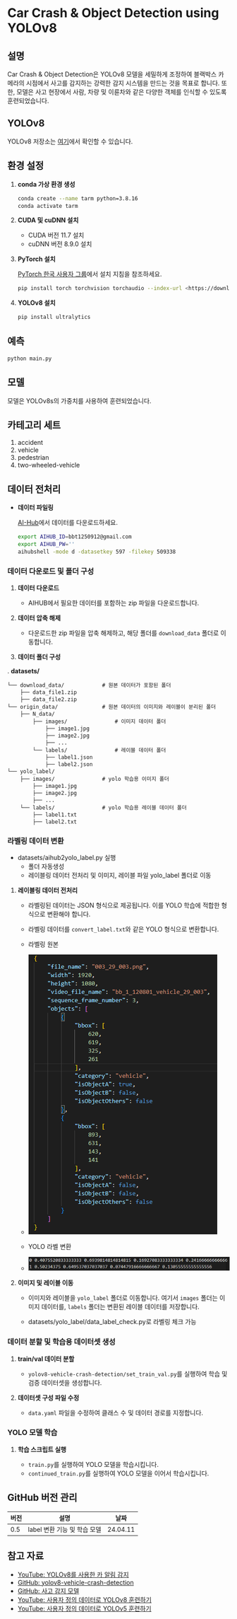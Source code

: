 # Car Crash & Object Detection using YOLOv8

## 설명

 Car Crash & Object Detection은 YOLOv8 모델을 세밀하게 조정하여 블랙박스 카메라의 시점에서 사고를 감지하는 강력한 감지 시스템을 만드는 것을 목표로 합니다. 또한, 모델은 사고 현장에서 사람, 차량 및 이륜차와 같은 다양한 객체를 인식할 수 있도록 훈련되었습니다.

## YOLOv8

YOLOv8 저장소는 [여기](https://github.com/ultralytics/ultralytics)에서 확인할 수 있습니다.

## 환경 설정

1. **conda 가상 환경 생성**
    
    ```bash
    conda create --name tarm python=3.8.16
    conda activate tarm
    ```
    
2. **CUDA 및 cuDNN 설치**
    - CUDA 버전 11.7 설치
    - cuDNN 버전 8.9.0 설치
    
3. **PyTorch 설치**
    
    [PyTorch 한국 사용자 그룹](https://pytorch.kr/get-started/locally/)에서 설치 지침을 참조하세요.
    
    ```bash
    pip install torch torchvision torchaudio --index-url <https://download.pytorch.org/whl/cu121>
    ```
    
4. **YOLOv8 설치**
    
    ```bash
    pip install ultralytics
    ```
    
## 예측
```bash
python main.py
```


## 모델

모델은 YOLOv8s의 가중치를 사용하여 훈련되었습니다.


## 카테고리 세트

1. accident
2. vehicle
3. pedestrian
4. two-wheeled-vehicle

## 데이터 전처리

- **데이터 파일링**
    
    [AI-Hub](https://www.aihub.or.kr/aihubdata/data/view.do?currMenu=115&topMenu=100&aihubDataSe=data&dataSetSn=597)에서 데이터를 다운로드하세요.
    
    ```bash
    export AIHUB_ID=bbt1250912@gmail.com
    export AIHUB_PW=''
    aihubshell -mode d -datasetkey 597 -filekey 509338
    ```

### 데이터 다운로드 및 폴더 구성

1. **데이터 다운로드**

    - AIHUB에서 필요한 데이터를 포함하는 zip 파일을 다운로드합니다.

2. **데이터 압축 해제**

    - 다운로드한 zip 파일을 압축 해제하고, 해당 폴더를 `download_data` 폴더로 이동합니다.

3. **데이터 폴더 구성**

. **datasets/**

    └── download_data/            # 원본 데이터가 포함된 폴더
        ├── data_file1.zip
        ├── data_file2.zip
    └── origin_data/              # 원본 데이터의 이미지와 레이블이 분리된 폴더
        ├── N_data/
            ├── images/               # 이미지 데이터 폴더
                ├── image1.jpg
                ├── image2.jpg
                ├── ...
            └── labels/               # 레이블 데이터 폴더
                ├── label1.json
                ├── label2.json
    └── yolo_label/
        ├── images/               # yolo 학습용 이미지 폴더
            ├── image1.jpg
            ├── image2.jpg
            ├── ...
        └── labels/               # yolo 학습용 레이블 데이터 폴더
            ├── label1.txt
            ├── label2.txt



### 라벨링 데이터 변환

- datasets/aihub2yolo_label.py 실행
    - 폴더 자동생성
    - 레이블링 데이터 전처리 및 이미지, 레이블 파일 yolo_label 폴더로 이동

1. **레이블링 데이터 전처리**

    - 라벨링된 데이터는 JSON 형식으로 제공됩니다. 이를 YOLO 학습에 적합한 형식으로 변환해야 합니다.

    - 라벨링 데이터를 `convert_label.txt`와 같은 YOLO 형식으로 변환합니다.

    - 라벨링 원본 
    - ![라벨링 원본](./assets/origin_label.png)

    - YOLO 라벨 변환
    - ![라벨링 원본](./assets/yolo_label.png)

2. **이미지 및 레이블 이동**

    - 이미지와 레이블을 `yolo_label` 폴더로 이동합니다. 여기서 `images` 폴더는 이미지 데이터를, `labels` 폴더는 변환된 레이블 데이터를 저장합니다.

    - datasets/yolo_label/data_label_check.py로 라벨링 체크 가능 

### 데이터 분할 및 학습용 데이터셋 생성

1. **train/val 데이터 분할**

    - `yolov8-vehicle-crash-detection/set_train_val.py`를 실행하여 학습 및 검증 데이터셋을 생성합니다.

2. **데이터셋 구성 파일 수정**

    - `data.yaml` 파일을 수정하여 클래스 수 및 데이터 경로를 지정합니다.

### YOLO 모델 학습

1. **학습 스크립트 실행**

    - `train.py`를 실행하여 YOLO 모델을 학습시킵니다.
    - `continued_train.py`를 실행하여 YOLO 모델을 이어서 학습시킵니다.



## GitHub 버전 관리

| 버전 | 설명 | 날짜 |
| ---- | --- | --- |
| 0.5 | label 변환 기능 및 학습 모델 | 24.04.11|

## 참고 자료

- [YouTube: YOLOv8를 사용한 카 알림 감지](https://www.youtube.com/watch?v=Hk2lGL1_EEg&t=263s)
- [GitHub: yolov8-vehicle-crash-detection](https://github.com/freedomwebtech/yolov8-vehicle-crash-detection/tree/main)
- [GitHub: 사고 감지 모델](https://github.com/shubhankar-shandilya-india/Accident-Detection-Model/tree/master)
- [YouTube: 사용자 정의 데이터로 YOLOv8 훈련하기](https://www.youtube.com/watch?v=em_lOAp8DJE)
- [YouTube: 사용자 정의 데이터로 YOLOv5 훈련하기](https://www.youtube.com/watch?v=T0DO1C8uYP8)
